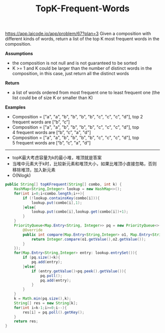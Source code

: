 ﻿---
layout: default
title: TopK-Frequent-Words
narrow: true
---
https://app.laicode.io/app/problem/67?plan=3
Given a composition with different kinds of words, return a list of the top K most frequent words in the composition.

**Assumptions**

- the composition is not null and is not guaranteed to be sorted
- K >= 1 and K could be larger than the number of distinct words in the composition, in this case, just return all the distinct words

**Return**

- a list of words ordered from most frequent one to least frequent one (the list could be of size K or smaller than K)

**Examples**

- Composition = ["a", "a", "b", "b", "b", "b", "c", "c", "c", "d"], top 2 frequent words are [“b”, “c”]
- Composition = ["a", "a", "b", "b", "b", "b", "c", "c", "c", "d"], top 4 frequent words are [“b”, “c”, "a", "d"]
- Composition = ["a", "a", "b", "b", "b", "b", "c", "c", "c", "d"], top 5 frequent words are [“b”, “c”, "a", "d"]
***
- topK最大考虑容量为k的最小堆，堆顶就是答案
- 当堆中元素大于k时，比较新元素和堆顶大小，如果比堆顶小直接忽略，否则移除堆顶，加入新元素
- O(Nlogk)

```java
public String[] topKFrequent(String[] combo, int k) {  
    HashMap<String,Integer> lookup = new HashMap<>();  
    for(int i=0;i<combo.length;i++){  
        if (!lookup.containsKey(combo[i])){  
            lookup.put(combo[i],1);  
        }else{  
            lookup.put(combo[i],lookup.get(combo[i])+1);  
        }  
    }  
    PriorityQueue<Map.Entry<String, Integer>> pq = new PriorityQueue<>(new Comparator<Map.Entry<String,Integer>>(){  
        @Override  
        public int compare(Map.Entry<String,Integer> o1, Map.Entry<String,Integer> o2){  
            return Integer.compare(o1.getValue(),o2.getValue());  
        }  
    });  
    for(Map.Entry<String,Integer> entry: lookup.entrySet()){  
        if (pq.size()<k){  
            pq.add(entry);  
        }else{  
            if (entry.getValue()>pq.peek().getValue()){  
                pq.poll();  
                pq.add(entry);  
            }  
        }  
    }  
    k = Math.min(pq.size(),k);  
    String[] res = new String[k];  
    for(int i=k-1;i>=0;i--){  
        res[i] = pq.poll().getKey();  
    }  
    return res;  
}
```